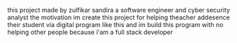 this project made by zulfikar sandira a software engineer and cyber security analyst
the motivation im create this project for helping theacher addesence their student via digital program like this
and im build this program with no helping other people
because i'am a full stack developer

